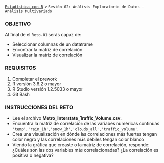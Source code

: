 [`Estadística con R`](../Readme.md) > `Sesión 02: Análisis Exploratorio de Datos - Análisis Multivariado`

### OBJETIVO

Al final de el `Reto-01` serás capaz de:
- Seleccionar columnas de un dataframe
- Encontrar la matriz de correlación
- Visualizar la matriz de correlación

### REQUISITOS

1. Completar el prework
2. R versión 3.6.2 o mayor
3. R Studio versión 1.2.5033 o mayor 
4. Git Bash

### INSTRUCCIONES DEL RETO

- Lee el archivo **Metro_Interstate_Traffic_Volume.csv**.
- Encuentra la matriz de correlación de las variabes numéricas continuas `'temp','rain_1h','snow_1h','clouds_all','traffic_volume'`.
- Crea una visualización en dónde las correlaciones más fuertes tengan color negro y las correlaciones más débiles tengan color blanco
- Viendo la gráfica que creaste o la matriz de correlación, responde: ¿Cuáles son las dos variables más correlacionadas? ¿La correlación es positiva o negativa?